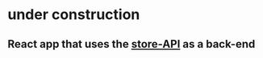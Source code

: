# under construction

## React app that uses the [store-API](https://github.com/A-Maged/store-API) as a back-end


